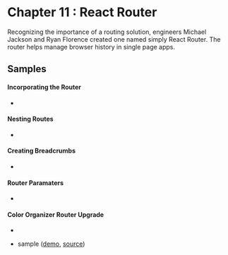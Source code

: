 Chapter 11 : React Router
==================
Recognizing the importance of a routing solution, engineers Michael Jackson and Ryan Florence created one named 
simply React Router. The router helps manage browser history in single page apps. 

Samples
--------

#### Incorporating the Router

* 

#### Nesting Routes

*

#### Creating Breadcrumbs

*

#### Router Paramaters

*

#### Color Organizer Router Upgrade

*


* sample ([demo](https://rawgit.com/MoonHighway/learning-react/master/chapter-11/),
[source](https://github.com/MoonHighway/learning-react/blob/master/chapter-11/))
